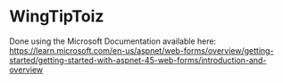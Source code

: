 # WingTipToiz

Done using the Microsoft Documentation available here:
https://learn.microsoft.com/en-us/aspnet/web-forms/overview/getting-started/getting-started-with-aspnet-45-web-forms/introduction-and-overview
